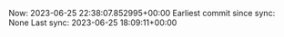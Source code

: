 Now: 2023-06-25 22:38:07.852995+00:00 Earliest commit since sync: None Last sync: 2023-06-25 18:09:11+00:00
